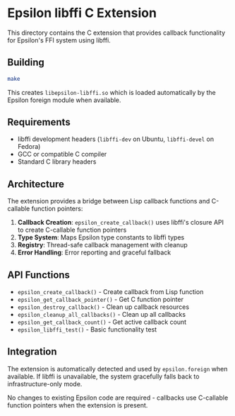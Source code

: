 # Epsilon libffi C Extension

This directory contains the C extension that provides callback functionality for Epsilon's FFI system using libffi.

## Building

```bash
make
```

This creates `libepsilon-libffi.so` which is loaded automatically by the Epsilon foreign module when available.

## Requirements

- libffi development headers (`libffi-dev` on Ubuntu, `libffi-devel` on Fedora)
- GCC or compatible C compiler
- Standard C library headers

## Architecture

The extension provides a bridge between Lisp callback functions and C-callable function pointers:

1. **Callback Creation**: `epsilon_create_callback()` uses libffi's closure API to create C-callable function pointers
2. **Type System**: Maps Epsilon type constants to libffi types 
3. **Registry**: Thread-safe callback management with cleanup
4. **Error Handling**: Error reporting and graceful fallback

## API Functions

- `epsilon_create_callback()` - Create callback from Lisp function
- `epsilon_get_callback_pointer()` - Get C function pointer
- `epsilon_destroy_callback()` - Clean up callback resources
- `epsilon_cleanup_all_callbacks()` - Clean up all callbacks
- `epsilon_get_callback_count()` - Get active callback count
- `epsilon_libffi_test()` - Basic functionality test

## Integration

The extension is automatically detected and used by `epsilon.foreign` when available. If libffi is unavailable, the system gracefully falls back to infrastructure-only mode.

No changes to existing Epsilon code are required - callbacks use C-callable function pointers when the extension is present.